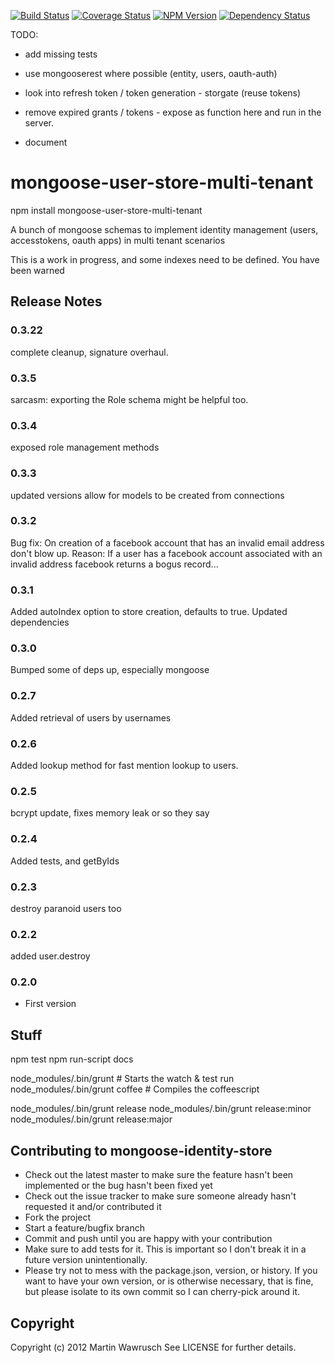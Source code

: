 [![Build Status](https://travis-ci.org/codedoctor/mongoose-user-store-multi-tenant.svg?branch=master)](https://travis-ci.org/codedoctor/mongoose-user-store-multi-tenant)
[![Coverage Status](https://img.shields.io/coveralls/codedoctor/mongoose-user-store-multi-tenant.svg)](https://coveralls.io/r/codedoctor/mongoose-user-store-multi-tenant)
[![NPM Version](http://img.shields.io/npm/v/mongoose-user-store-multi-tenant.svg)](https://www.npmjs.org/package/mongoose-user-store-multi-tenant)
[![Dependency Status](https://gemnasium.com/codedoctor/mongoose-user-store-multi-tenant.svg)](https://gemnasium.com/codedoctor/mongoose-user-store-multi-tenant)


TODO:

* add missing tests

* use mongooserest where possible (entity, users, oauth-auth)
* look into refresh token / token generation - storgate (reuse tokens)
* remove expired grants / tokens - expose as function here and run in the server.
* document

mongoose-user-store-multi-tenant
===========================

npm install mongoose-user-store-multi-tenant

A bunch of mongoose schemas to implement identity management (users, accesstokens, oauth apps) in multi tenant scenarios

This is a work in progress, and some indexes need to be defined. You have been warned

## Release Notes
### 0.3.22
complete cleanup, signature overhaul.

### 0.3.5
sarcasm: exporting the Role schema might be helpful too.

### 0.3.4
exposed role management methods

### 0.3.3
updated versions
allow for models to be created from connections

### 0.3.2
Bug fix: On creation of a facebook account that has an invalid email address don't blow up.
Reason: If a user has a facebook account associated with an invalid address facebook returns a bogus record...

### 0.3.1
Added autoIndex option to store creation, defaults to true. Updated dependencies

### 0.3.0
Bumped some of deps up, especially mongoose

### 0.2.7
Added retrieval of users by usernames

### 0.2.6
Added lookup method for fast mention lookup to users.

### 0.2.5
bcrypt update, fixes memory leak or so they say

### 0.2.4
Added tests, and getByIds

### 0.2.3
destroy paranoid users too

### 0.2.2
added user.destroy

### 0.2.0
* First version

## Stuff

npm test
npm run-script docs

node_modules/.bin/grunt                   # Starts the watch & test run
node_modules/.bin/grunt coffee            # Compiles the coffeescript

node_modules/.bin/grunt release
node_modules/.bin/grunt release:minor
node_modules/.bin/grunt release:major



## Contributing to mongoose-identity-store
 
* Check out the latest master to make sure the feature hasn't been implemented or the bug hasn't been fixed yet
* Check out the issue tracker to make sure someone already hasn't requested it and/or contributed it
* Fork the project
* Start a feature/bugfix branch
* Commit and push until you are happy with your contribution
* Make sure to add tests for it. This is important so I don't break it in a future version unintentionally.
* Please try not to mess with the package.json, version, or history. If you want to have your own version, or is otherwise necessary, that is fine, but please isolate to its own commit so I can cherry-pick around it.

## Copyright

Copyright (c) 2012 Martin Wawrusch See LICENSE for
further details.


